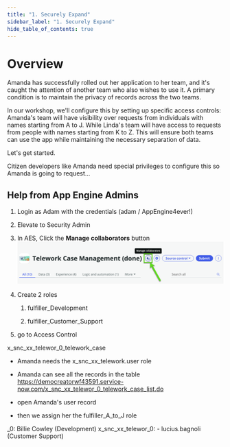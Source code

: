 ```yaml
---
title: "1. Securely Expand" 
sidebar_label: "1. Securely Expand"
hide_table_of_contents: true
---
```

# Overview

Amanda has successfully rolled out her application to her team, and it's caught the attention of another team who also wishes to use it. A primary condition is to maintain the privacy of records across the two teams.

In our workshop, we'll configure this by setting up specific access controls: Amanda's team will have visibility over requests from individuals with names starting from A to J. While Linda's team will have access to requests from people with names starting from K to Z. This will ensure both teams can use the app while maintaining the necessary separation of data.

Let's get started. 


Citizen developers like Amanda need special privileges to configure this so Amanda is going to request...

## Help from App Engine Admins

1.	Login as Adam with the credentials (adam / AppEngine4ever!)


2. Elevate to Security Admin


3. In AES, Click the **Manage collaborators** button
    ![](./images/collab_02_Click_Manage_Collaborators.png)


4. Create 2 roles
    1. fulfiller_Development

    2. fulfiller_Customer_Support

1. go to Access Control


x_snc_xx_telewor_0_telework_case

- Amanda needs the x_snc_xx_telework.user role

- Amanda can see all the records in the table https://democreatorwf43591.service-now.com/x_snc_xx_telewor_0_telework_case_list.do

- open Amanda's user record

- then we assign her the fulfiller_A_to_J role 


_0: Billie Cowley (Development)
x_snc_xx_telewor_0:  - lucius.bagnoli (Customer Support)


